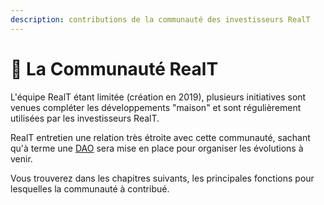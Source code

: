 ```yaml
---
description: contributions de la communauté des investisseurs RealT
---
```


# 🍩 La Communauté RealT

L'équipe RealT étant limitée (création en 2019), plusieurs initiatives sont venues compléter les développements "maison" et sont régulièrement utilisées par les investisseurs RealT.

RealT entretien une relation très étroite avec cette communauté, sachant qu'à terme une [DAO](../site-realt/reg-soon.md) sera mise en place pour organiser les évolutions à venir.

Vous trouverez dans les chapitres suivants, les principales fonctions pour lesquelles la communauté à contribué.



